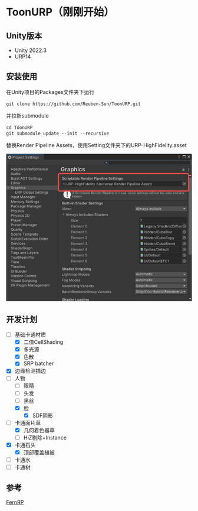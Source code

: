 # ToonURP（刚刚开始）

## Unity版本

 - Unity 2022.3
 - URP14

## 安装使用

在Unity项目的Packages文件夹下运行

```
git clone https://github.com/Reuben-Sun/ToonURP.git
```

并拉新submodule

```
cd ToonURP
git submodule update --init --recursive
```

替换Render Pipeline Assets，使用Setting文件夹下的URP-HighFidelity.asset

![替换资产](Documentation~/image/replace_assets.png)

## 开发计划

- [ ] 基础卡通材质
  - [x] 二值CellShading
  - [x] 多光源
  - [x] 色散
  - [x] SRP batcher
- [x] 边缘检测描边 
- [ ] 人物
  - [ ] 眼睛
  - [ ] 头发
  - [ ] 黑丝
  - [x] 脸
    - [x] SDF阴影
- [ ] 卡通面片草
  - [x] 几何着色器草
  - [ ] HiZ剔除+Instance
  
- [x] 卡通石头
  - [x] 顶部覆盖植被
- [ ] 卡通水
- [ ] 卡通树

## 参考

[FernRP](https://github.com/FernRP/FernRPExample)